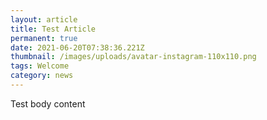 ```yaml
---
layout: article
title: Test Article
permanent: true
date: 2021-06-20T07:38:36.221Z
thumbnail: /images/uploads/avatar-instagram-110x110.png
tags: Welcome
category: news
---
```


Test body content
